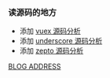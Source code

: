 ### 读源码的地方

- 添加 [vuex 源码分析](https://github.com/BigFaceWangCY/chengyu_sourceCode_analysis/tree/master/vuex-src)
- 添加 [underscore 源码分析](https://github.com/BigFaceWangCY/chengyu_sourceCode_analysis/tree/master/underscore)
- 添加 [zepto 源码分析](https://github.com/BigFaceWangCY/chengyu_sourceCode_analysis/tree/master/zepto-src)

[BLOG ADDRESS](http://blog.csdn.net/qq_17347575)
